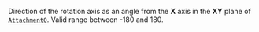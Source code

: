 Direction of the rotation axis as an angle from the **X** axis in the
**XY** plane of [`Attachment0`](https://create.roblox.com/docs/reference/engine/classes/Constraint#Attachment0). Valid range
between -180 and 180.